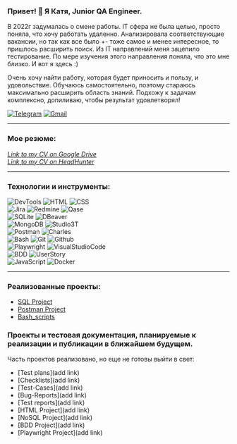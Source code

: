 ### Привет! 👋  Я Катя, Junior QA Engineer. 
В 2022г задумалась о смене работы. IT сфера не была целью, просто поняла, что хочу работать удаленно. 
Анализировала соответствующие вакансии, но так как все было +- тоже самое и менее интересное, то пришлось расширить поиск. 
Из IT направлений меня зацепило тестирование. 
По мере изучения этого направления поняла, что это мне близко. И вот я здесь :)

Очень хочу найти работу, которая будет приносить и пользу, и удовольствие.
Обучаюсь самостоятельно, поэтому стараюсь максимально расширить область знаний.
Подхожу к задачам комплексно, допиливаю, чтобы результат удовлетворял!
<br>

[![Telegram](https://img.shields.io/badge/Telegram-grey?style=plastic&logo=telegram&logoColor=26A5E4)](https://t.me/EkaterinaKut) 
[![Gmail](https://img.shields.io/badge/Gmail-grey?style=plastic&logo=Gmail&logoColor=EA4335)](mailto:katerinakyt@gmail.com)

---------

### Мое резюмe:
[*Link to my CV on Google Drive*](https://drive.google.com/file/d/1MmJWAE9znYNjgJENi6OIAkvTSbXtexO6/view?usp=drivesdk)\
[*Link to my CV on HeadHunter*](https://hh.ru/resume/12f15de4ff007bc5b90039ed1f736563726574)

----------

### Технологии и инструменты:

![DevTools](https://img.shields.io/badge/DevTools-grey?style=plastic)
![HTML](https://img.shields.io/badge/HTML-grey?style=plastic)
![CSS](https://img.shields.io/badge/CSS-grey?style=plastic)
<br>
![Jira](https://img.shields.io/badge/Jira-grey?style=plastic&logo=jira&logoColor=0052CC)
![Redmine](https://img.shields.io/badge/Redmine-grey?style=plastic&logo=Redmine&logoColor=B32024)
![Qase](https://img.shields.io/badge/Qase-grey?style=plastic)
<br>
![SQLite](https://img.shields.io/badge/SQLite-gray?style=plastic&logo=SQLite&logoColor=003B57)
![DBeaver](https://img.shields.io/badge/DBeaver-gray?style=plastic)
<br>
![MongoDB](https://img.shields.io/badge/MongoDB-grey?style=plastic&logo=mongodb&logoColor=47A248)
![Studio3T](https://img.shields.io/badge/Studio3T-grey?style=plastic)
<br>
![Postman](https://img.shields.io/badge/Postman-grey?style=plastic&logo=postman&logoColor=FF6C37)
![Charles](https://img.shields.io/badge/Charles-grey?style=plastic)
<br>
![Bash](https://img.shields.io/badge/Bash-grey?style=plastic&logo=gnubash&logoColor=47A248)
![Git](https://img.shields.io/badge/Git-grey?style=plastic&logo=git&logoColor=F05032)
![Github](https://img.shields.io/badge/Github-grey?style=plastic&logo=github&logoColor=181717)
<br>
![Playwright](https://img.shields.io/badge/Playwright-grey?style=plastic&logo=Playwright&logoColor=#2EAD33)
![VisualStudioCode](https://img.shields.io/badge/VisualStudioCode-grey?style=plastic&logo=VisualStudioCode&logoColor=007ACC)
<br>
![BDD](https://img.shields.io/badge/BDD-grey?style=plastic)
![UserStory](https://img.shields.io/badge/UserStory-grey?style=plastic)
<br>
![JavaScript](https://img.shields.io/badge/JavaScript-grey?style=plastic&logo=JavaScript&logoColor=F7DF1E)
![Docker](https://img.shields.io/badge/Docker-grey?style=plastic&logo=Docker&logoColor=2496ED)

---------

### Реализованные проекты:
- [SQL Project](https://ekaterinakutiminskaya.github.io/SQLite_Project/)
- [Postman Project](https://github.com/EkaterinaKutiminskaya/Postman_Project)
- [Bash_scripts](https://github.com/EkaterinaKutiminskaya/Bash_scripts)

### Проекты и тестовая документация, планируемые к реализации и публикации в ближайшем будущем.
Часть проектов реализовано, но еще не готовы выйти в свет:
- [Test plans](add link)
- [Checklists](add link)
- [Test-Cases](add link)
- [Bug-Reports](add link)
- [Test reports](add link)
- [HTML Project](add link)
- [NoSQL Project](add link)
- [BDD Project](add link)
- [Playwright Project](add link)
